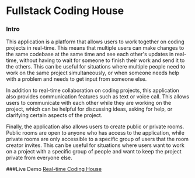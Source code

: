 # Fullstack Coding House

### Intro
This application is a platform that allows users to work together on coding projects in real-time. This means that multiple users can make changes to the same codebase at the same time and see each other's updates in real-time, without having to wait for someone to finish their work and send it to the others. This can be useful for situations where multiple people need to work on the same project simultaneously, or when someone needs help with a problem and needs to get input from someone else.

In addition to real-time collaboration on coding projects, this application also provides communication features such as text or voice call. This allows users to communicate with each other while they are working on the project, which can be helpful for discussing ideas, asking for help, or clarifying certain aspects of the project.

Finally, the application also allows users to create public or private rooms. Public rooms are open to anyone who has access to the application, while private rooms are only accessible to a specific group of users that the room creator invites. This can be useful for situations where users want to work on a project with a specific group of people and want to keep the project private from everyone else.

###Live Demo
[Real-time Coding House](https://realtime-online-code-editor.netlify.app/)
